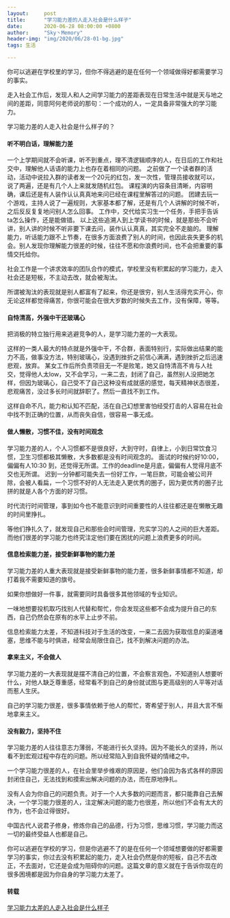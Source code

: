```yaml
---
layout:     post
title:      "学习能力差的人走入社会是什么样子"
date:       2020-06-28 08:00:00 +0800
author:     "Sky丶Memory"
header-img: "img/2020/06/28-01-bg.jpg"
tags: 生活

---
```


你可以逃避在学校里的学习，但你不得逃避的是在任何一个领域做得好都需要学习的事实。

走入社会工作后，发现人和人之间学习能力的差距表现在日常生活中就是天与地之间的差距，同意阿何老师说的那句：一个成功的人，一定具备非常强大的学习能力。

学习能力差的人走入社会是什么样子的？

#### 听不明白话，理解能力差

一个上学期间就不会听课，听不到重点，理不清逻辑顺序的人，在日后的工作和社交中，理解他人话语的能力上也存在着相同的问题。 之前做了一个读者群的活动，活动中说拉入群的读者发一个20元的红包，发一次性，管理员接收就可以，说了两遍，还是有几个人上来就发随机红包。 课程演的内容条目清晰，内容明确，课后还是有人装作认认真真地来问已经在课程里解答过的问题。 团建去玩一个游戏，主持人说了一遍规则，大家基本都了解，还是有几个人讲解的时候不听，之后反反复复地问别人怎么回事。 工作中，交代给实习生一个任务，手把手告诉ta怎么操作，还是能做错。 以上这些追溯人到上学读书的时候，就是那些不会听讲，别人讲的时候不听非要下课去问，装作认认真真，其实完全不走脑的。 理解能力，听话能力跟不上节奏，在很多方面浪费了别人的时间，也因此丧失更多的机会。别人发现你理解能力很差的时候，往往不愿和你浪费时间，也不会把重要的事情交托给你。

社会工作是一个讲求效率的团队合作的模式，学校里没有积累起的学习能力，走入社会还是短板，不主动去改，就会被淘汰。

所谓被淘汰的表现就是别人都富有了起来，你还是很穷，别人生活得充实开心，你无论这样都觉得痛苦，你很可能会在很大岁数的时候失去工作，没有保障，等等。

#### 自恃清高，外强中干还玻璃心

把消极的特立独行用来逃避竞争的人，是学习能力差的一大表现。

这样的一类人最大的特点就是外强中干，不合群，表面特别行，实际做出结果的能力不高，做事没方法，特别玻璃心，没遇到挫折之前信心满满，遇到挫折之后迅速悲观，放弃。 某女工作后所负责项目无一不是败笔，她又自恃清高不肯与人社交，觉得他人太low，又不会学习，一来二去，封闭了自己，虽然别人没把她怎样，但因为玻璃心，自己受不了自己这种没有成就感的感觉，每天精神状态很差，悲观痛苦，没过多长时间就辞职了。然后一直找不到工作。 

这样自命不凡，能力和认知不匹配，活在自己幻想里害怕经受打击的人容易在社会中找不到正确的位置，从而丧失自信，很容易一事无成。

#### 做人懒散，习惯不佳，没有时间观念

学习能力差的人，个人习惯都不是很良好，大到守时，自律上，小到日常饮食习惯，卫生习惯都极其懒散，大多数都是没有时间观念的。 面试的时候约好10:00，偏偏有人10:30 到，还觉得无所谓。工作的deadline是月底，偏偏有人觉得月底不交也无所谓。 迟到一分钟都可能失去一份好工作，一笔巨款，可能会被公司开除，会被人看扁，一个习惯不好的人无法走入更优秀的圈子，因为更优秀的圈子比拼的就是人各个方面的好习惯。 

时代流行时间管理，事到如今也不能意识到时间重要性的人往往都还是在懒散无趣的时间里挣扎。

等他们挣扎久了，就发现自己和那些会时间管理，充实学习的人之间的巨大差距。而他们很差的学习能力也终究注定他们要在困扰的问题上浪费更多的时间。

#### 信息检索能力差，接受新鲜事物的能力差

学习能力差的人重大表现就是接受新鲜事物的能力差，很多新鲜事情都不知道，却打着我不需要知道的旗号。

如果你想做好一件事，就需要同时具备很多其他领域的专业知识。

一味地想要投机取巧找别人代替和帮忙，你会发现这些都不会成为提升自己的东西，自己仍然会在原有的水平上止步不前。

信息检索能力太差，不知道科技对于生活的改变，一来二去因为获取信息的渠道堵塞，思维不能与时俱进，经常会局限住自己，找不到解决问题的办法。

#### 拿来主义，不会做人

学习能力差的一大表现就是摆不清自己的位置，不会察言观色，不知道别人想要听什么，对他人缺乏尊重感，经常看不到自己的身份就试图与更高级别的人平等对话而惹人生厌。

自己的学习能力很差，很多事情依赖于他人的帮忙，寄希望于别人，并且大言不惭地拿来主义。

#### 没有毅力，坚持不住

学习能力差的人往往意志力薄弱，不能进行长久坚持。因为不能长久的坚持，所以看不到宏观过程中存在的问题。所以经常陷入到自我怀疑的情绪之中。

一个学习能力很差的人，在社会里举步维艰的原因是，他们会因为各式各样的原因封闭住自己，无法找到和摸索出解决问题的办法，而在原地挣扎。

没有人会为你自己的问题负责。对于一个人大多数的问题而言，都只能靠自己去解决，一个学习能力很差的人，注定解决问题的能力也很差，所以他们不会有太大的作为，也不会过得很好。

中国古代人说君子修身，修炼你自己的品德，行为习惯，思维习惯，学习能力而这一切的最终受益人也都是自己。

你可以逃避在学校的学习，但是你逃避不了的是在任何一个领域想要做的好都需要学习的事实，你过去没有积累起的能力，走入社会仍然是你的短板，自己不去改正，不去面对，它还是会成为阻碍你的问题。这篇文章的意义就在于告诉你现在的很多困境都是因为你自身的学习能力太差了。

#### 转载

[学习能力太差的人走入社会是什么样子](https://zhuanlan.zhihu.com/p/33498153)

